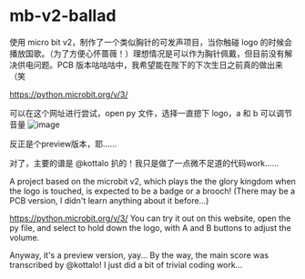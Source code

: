 # mb-v2-ballad

使用 micro bit v2，制作了一个类似胸针的可发声项目，当你触碰 logo 的时候会播放国歌。（为了方便心怀蔷薇！）理想情况是可以作为胸针佩戴，但目前没有解决供电问题。PCB 版本咕咕咕中，我希望能在陛下的下次生日之前真的做出来（笑

https://python.microbit.org/v/3/


可以在这个网址进行尝试，open py 文件，选择一直摁下 logo，a 和 b 可以调节音量
![image](https://github.com/user-attachments/assets/d64b9f0c-fb6f-4000-bd27-d661310d5ea5)


反正是个preview版本，耶……

对了，主要的谱是 @kottalo 扒的！我只是做了一点微不足道的代码work……

A project based on the microbit v2, which plays the the glory kingdom when the logo is touched, is expected to be a badge or a brooch! (There may be a PCB version, I didn't learn anything about it before...)

https://python.microbit.org/v/3/
You can try it out on this website, open the py file, and select to hold down the logo, with A and B buttons to adjust the volume.

Anyway, it's a preview version, yay... By the way, the main score was transcribed by @kottalo! I just did a bit of trivial coding work...
